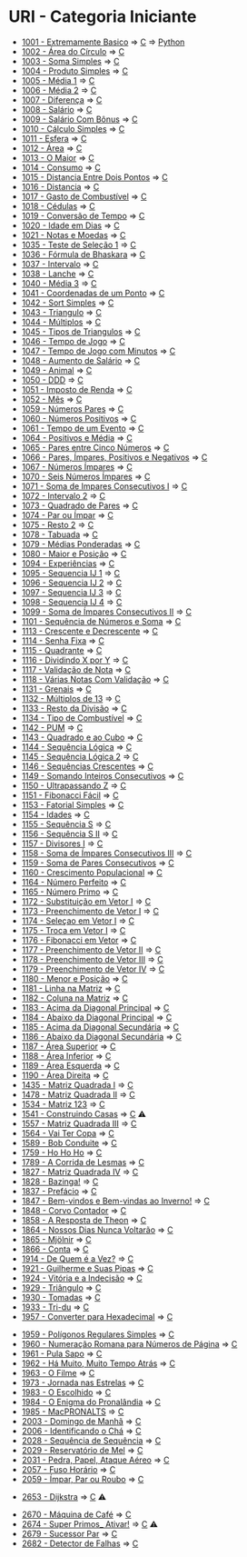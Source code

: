 # URI - Categoria Iniciante

* [1001 - Extremamente Basico](1001%20-%20Extremamente%20B%C3%A1sico.pdf) => [C](1001.c) => [Python](1001.py)
* [1002 - Área do Círculo](1002%20-%20%C3%81rea%20do%20C%C3%ADrculo.pdf) => [C](1002.c)
* [1003 - Soma Simples](1003%20-%20Soma%20Simples.pdf) => [C](1003.c)
* [1004 - Produto Simples](1004%20-%20Produto%20Simples.pdf) => [C](1004.c)
* [1005 - Média 1](1005%20-%20M%C3%A9dia%201.pdf) => [C](1005.c)
* [1006 - Média 2](1006%20-%20M%C3%A9dia%202.pdf) => [C](1006.c)
* [1007 - Diferença](1007%20-%20Diferen%C3%A7a.pdf) => [C](1007.c)
* [1008 - Salário](1008%20-%20Sal%C3%A1rio.pdf) => [C](1008.c)
* [1009 - Salário Com Bônus](1009%20-%20Sal%C3%A1rio%20com%20B%C3%B4nus.pdf) => [C](1009.c)
* [1010 - Cálculo Simples](1010%20-%20C%C3%A1lculo%20Simples.pdf) => [C](1010.c)
* [1011 - Esfera](1011%20-%20Esfera.pdf) => [C](1011.c)
* [1012 - Área](1012%20-%20%C3%81rea.pdf) => [C](1012.c)
* [1013 - O Maior](1013%20-%20O%20Maior.pdf) => [C](1013.c)
* [1014 - Consumo](1014%20-%20Consumo.pdf) => [C](1014.c)
* [1015 - Distancia Entre Dois Pontos](1015%20-%20Dist%C3%A2ncia%20Entre%20Dois%20Pontos.pdf) => [C](1015.c)
* [1016 - Distancia](1016%20-%20Dist%C3%A2ncia.pdf) => [C](1016.c)
* [1017 - Gasto de Combustível](1017%20-%20Gasto%20de%20Combust%C3%ADvel.pdf) => [C](1017.c)
* [1018 - Cédulas](1018%20-%20C%C3%A9dulas.pdf) => [C](1018.c)
* [1019 - Conversão de Tempo](1019%20-%20Convers%C3%A3o%20de%20Tempo.pdf) => [C](1019.c)
* [1020 - Idade em Dias](1020%20-%20Idade%20em%20Dias.pdf) => [C](1020.c)
* [1021 - Notas e Moedas](1021%20-%20Notas%20e%20Moedas.pdf) => [C](1021.c)
* [1035 - Teste de Seleção 1](1035%20-%20Teste%20de%20Seleção%201.pdf) => [C](1035.c)
* [1036 - Fórmula de Bhaskara](1036%20-%20Fórmula%20de%20Bhaskara.pdf) => [C](1036.c)
* [1037 - Intervalo](1037%20-%20Intervalo.pdf) => [C](1037.c)
* [1038 - Lanche](1038%20-%20Lanche.pdf) => [C](1038.c)
* [1040 - Média 3](1040%20-%20Média%203.pdf) => [C](1040.c)
* [1041 - Coordenadas de um Ponto](1041%20-%20Coordenadas%20de%20um%20Ponto.pdf) => [C](1041.c)
* [1042 - Sort Simples](1042%20-%20Sort%20Simples.pdf) => [C](1042.c)
* [1043 - Triangulo](1043%20-%20Triângulo.pdf) => [C](1043.c)
* [1044 - Múltiplos](1044%20-%20Múltiplos.pdf) => [C](1044.c)
* [1045 - Tipos de Triangulos](1045%20-%20Tipos%20de%20Triângulos.pdf) => [C](1045.c)
* [1046 - Tempo de Jogo](1046%20-%20Tempo%20de%20Jogo.pdf) => [C](1046.c)
* [1047 - Tempo de Jogo com Minutos](1047%20-%20Tempo%20de%20Jogo%20com%20Minutos.pdf) => [C](1047.c)
* [1048 - Aumento de Salário](1048%20-%20Aumento%20de%20Salário.pdf) => [C](1048.c)
* [1049 - Animal](1049%20-%20Animal.pdf) => [C](1049.c)
* [1050 - DDD](1050%20-%20DDD.pdf) => [C](1050.c)
* [1051 - Imposto de Renda](1051%20-%20Imposto%20de%20Renda.pdf) => [C](1051.c)
* [1052 - Mês](1052%20-%20Mês.pdf) => [C](1052.c)
* [1059 - Números Pares](1059%20-%20Números%20Pares.pdf) => [C](1059.c)
* [1060 - Números Positivos](1060%20-%20Números%20Positivos.pdf) => [C](1060.c)
* [1061 - Tempo de um Evento](1061%20-%20Tempo%20de%20um%20Evento.pdf) => [C](1061.c)
* [1064 - Positivos e Média](1064%20-%20Positivos%20e%20Média.pdf) => [C](1064.c)
* [1065 - Pares entre Cinco Números](1065%20-%20Pares%20entre%20Cinco%20Números.pdf) => [C](1065.c)
* [1066 - Pares, Ímpares, Positivos e Negativos](1066%20-%20Pares%2C%20Ímpares%2C%20Positivos%20e%20Negativos.pdf) => [C](1066.c)
* [1067 - Números Ímpares](1067%20-%20Números%20Ímpares.pdf) => [C](1067.c)
* [1070 - Seis Números Ímpares](1070%20-%20Seis%20Números%20Ímpares.pdf) => [C](1070.c)
* [1071 - Soma de Impares Consecutivos I](1071%20-%20Soma%20de%20Impares%20Consecutivos%20I.pdf) => [C](1071.c)
* [1072 - Intervalo 2](1072%20-%20Intervalo%202.pdf) => [C](1072.c)
* [1073 - Quadrado de Pares](1073%20-%20Quadrado%20de%20Pares.pdf) => [C](1073.c)
* [1074 - Par ou Ímpar](1074%20-%20Par%20ou%20Ímpar.pdf) => [C](1074.c)
* [1075 - Resto 2](1075%20-%20Resto%202.pdf) => [C](1075.c)
* [1078 - Tabuada](1078%20-%20Tabuada.pdf) => [C](1078.c)
* [1079 - Médias Ponderadas](1079%20-%20Médias%20Ponderadas.pdf) => [C](1079.c)
* [1080 - Maior e Posição](1080%20-%20Maior%20e%20Posição.pdf) => [C](1080.c)
* [1094 - Experiências](1094%20-%20Experiências.pdf) => [C](1094.c)
* [1095 - Sequencia IJ 1](1095%20-%20Sequencia%20IJ%201.pdf) => [C](1095.c)
* [1096 - Sequencia IJ 2](1096%20-%20Sequencia%20IJ%202.pdf) => [C](1096.c)
* [1097 - Sequencia IJ 3](1097%20-%20Sequencia%20IJ%203.pdf) => [C](1097.c)
* [1098 - Sequencia IJ 4](1098%20-%20Sequencia%20IJ%204.pdf) => [C](1098.c)
* [1099 - Soma de Ímpares Consecutivos II](1099%20-%20Soma%20de%20Impares%20Consecutivos%20II.pdf) => [C](1099.c)
* [1101 - Sequência de Números e Soma](1101%20-%20Sequencia%20de%20Numeros%20e%20Soma.pdf) => [C](1101.c)
* [1113 - Crescente e Decrescente](1113%20-%20Crescente%20e%20Decrescente.pdf) => [C](1113.c)
* [1114 - Senha Fixa](1114%20-%20Senha%20Fixa.pdf) => [C](1114.c)
* [1115 - Quadrante](1115%20-%20Quadrante.pdf) => [C](1115.c)
* [1116 - Dividindo X por Y](1116%20-%20Dividindo%20X%20por%20Y.pdf) => [C](1116.c)
* [1117 - Validação de Nota](1117%20-%20Validacao%20de%20Nota.pdf) => [C](1117.c)
* [1118 - Várias Notas Com Validação](1118%20-%20Varias%20Notas%20Com%20Validacao.pdf) => [C](1118.c)
* [1131 - Grenais](1131%20-%20Grenais.pdf) => [C](1131.c)
* [1132 - Múltiplos de 13](1132%20-%20Multiplos%20de%2013.pdf) => [C](1132.c)
* [1133 - Resto da Divisão](1133%20-%20Resto%20da%20Divisao.pdf) => [C](1133.c)
* [1134 - Tipo de Combustível](1134%20-%20Tipo%20de%20Combustivel) => [C](1134.c)
* [1142 - PUM](1142%20-%20PUM.pdf) => [C](1142.c)
* [1143 - Quadrado e ao Cubo](1143%20-%20Quadrado%20e%20ao%20Cubo.pdf) => [C](1143.c)
* [1144 - Sequência Lógica](1144%20-%20Sequencia%20Logica.pdf) => [C](1144.c)
* [1145 - Sequência Lógica 2](1145%20-%20Sequencia%20Logica%202.pdf) => [C](1145.c)
* [1146 - Sequências Crescentes](1146%20-%20Sequencias%20Crescentes.pdf) => [C](1146.c)
* [1149 - Somando Inteiros Consecutivos](1149%20-%20Somando%20Inteiros%20Consecutivos.pdf) => [C](1149.c)
* [1150 - Ultrapassando Z](1150%20-%20Ultrapassando%20Z.pdf) => [C](1150.c)
* [1151 - Fibonacci Fácil](1151%20-%20Fibonacci%20Facil.pdf) => [C](1151.c)
* [1153 - Fatorial Simples](1153%20-%20Fatorial%20Simples.pdf) => [C](1153.c)
* [1154 - Idades](1154%20-%20Idades.pdf) => [C](1154.c)
* [1155 - Sequência S](1155%20-%20Sequencia%20S.pdf) => [C](1155.c)
* [1156 - Sequência S II](1156%20-%20Sequencia%20S%20II.pdf) => [C](1156.c)
* [1157 - Divisores I](1157%20-%20Divisores%20I.pdf) => [C](1157.c)
* [1158 - Soma de Ímpares Consecutivos III](1158%20-%20Soma%20de%20Impares%20Consecutivos%20III.pdf) => [C](1158.c)
* [1159 - Soma de Pares Consecutivos](1159%20-%20Soma%20de%20Pares%20Consecutivos.pdf) => [C](1159.c)
* [1160 - Crescimento Populacional](1160%20-%20Crescimento%20Populacional.pdf) => [C](1160.c)
* [1164 - Número Perfeito](1164%20-%20Numero%20Perfeito.pdf) => [C](1164.c)
* [1165 - Número Primo](1165%20-%20Numero%20Primo.pdf) => [C](1165.c)
* [1172 - Substituição em Vetor I](1172%20-%20Substituicao%20em%20Vetor%20I.pdf) => [C](1172.c)
* [1173 - Preenchimento de Vetor I](1173%20-%20Preenchimento%20de%20Vetor%20I.pdf) => [C](1173.c)
* [1174 - Seleçao em Vetor I](1174%20-%20Selecao%20em%20Vetor%20I.pdf) => [C](1174.c)
* [1175 - Troca em Vetor I](1175%20-%20Troca%20em%20Vetor%20I.pdf) => [C](1175.c)
* [1176 - Fibonacci em Vetor](1176%20-%20Fibonacci%20em%20Vetor.pdf) => [C](1176.c)
* [1177 - Preenchimento de Vetor II](1177%20-%20Preenchimento%20de%20Vetor%20II.pdf) => [C](1177.c)
* [1178 - Preenchimento de Vetor III](1178%20-%20Preenchimento%20de%20Vetor%20III.pdf) => [C](1178.c)
* [1179 - Preenchimento de Vetor IV](1179%20-%20Preenchimento%20de%20Vetor%20IV.pdf) => [C](1179.c)
* [1180 - Menor e Posição](1180%20-%20Menor%20e%20Posicao.pdf) => [C](1180.c)
* [1181 - Linha na Matriz](1181%20-%20Linha%20na%20Matriz.pdf) => [C](1181.c)
* [1182 - Coluna na Matriz](1182%20-%20Coluna%20na%20Matriz.pdf) => [C](1182.c)
* [1183 - Acima da Diagonal Principal](1183%20-%20Acima%20da%20Diagonal%20Principal.pdf) => [C](1183.c)
* [1184 - Abaixo da Diagonal Principal](1184%20-%20Abaixo%20da%20Diagonal%20Principal.pdf) => [C](1184.c)
* [1185 - Acima da Diagonal Secundária](1185%20-%20Acima%20da%20Diagonal%20Secundária.pdf) => [C](1185.c)
* [1186 - Abaixo da Diagonal Secundária](1186%20-%20Abaixo%20da%20Diagonal%20Secundária.pdf) => [C](1186.c)
* [1187 - Área Superior](1187%20-%20Área%20Superior.pdf) => [C](1187.c)
* [1188 - Área Inferior](1188%20-%20Área%20Inferior.pdf) => [C](1188.c)
* [1189 - Área Esquerda](1189%20-%20Área%20Esquerda.pdf) => [C](1189.c)
* [1190 - Área Direita](1190%20-%20Área%20Direita.pdf) => [C](1190.c)
* [1435 - Matriz Quadrada I](1435%20-%20Matriz%20Quadrada%20I.pdf) => [C](1435.c)
* [1478 - Matriz Quadrada II](1478%20-%20Matriz%20Quadrada%20II.pdf) => [C](1478.c)
* [1534 - Matriz 123](1534%20-%20Matriz%20123.pdf) => [C](1534.c)
* [1541 - Construindo Casas](1541%20-%20Construindo%20Casas.pdf) => [C](1541.c) :warning:
* [1557 - Matriz Quadrada III](1557%20-%20Matriz%20Quadrada%20III.pdf) => [C](1557.c)
* [1564 - Vai Ter Copa](1564%20-%20Vai%20Ter%20Copa.pdf) => [C](1564.c)
* [1589 - Bob Conduite](1589%20-%20Bob%20Conduite.pdf) => [C](1589.c)
* [1759 - Ho Ho Ho](1759%20-%20Ho%20Ho%20Ho.pdf) => [C](1759.c)
* [1789 - A Corrida de Lesmas](1789%20-%20A%20Corrida%20de%20Lesmas.pdf) => [C](1789.c)
* [1827 - Matriz Quadrada IV](1827%20-%20Matriz%20Quadrada%20IV.pdf) => [C](1827.c)
* [1828 - Bazinga!](1828%20-%20Bazinga!.pdf) => [C](1828.c)
* [1837 - Prefácio](1837%20-%20Prefacio.pdf) => [C](1837.c)
* [1847 - Bem-vindos e Bem-vindas ao Inverno!](1847%20-%20Bem-vindos%20e%20Bem-vindas%20ao%20Inverno!.pdf) => [C](1847.c)
* [1848 - Corvo Contador](1848%20-%20Corvo%20Contador.pdf) => [C](1848.c)
* [1858 - A Resposta de Theon](1858%20-%20A%20Resposta%20de%20Theon.pdf) => [C](1858.c)
* [1864 - Nossos Dias Nunca Voltarão](1864%20-%20Nossos%20Dias%20Nunca%20Voltarão.pdf) => [C](1864.c)
* [1865 - Mjölnir](1865%20-%20Mjölnir.pdf) => [C](1865.c)
* [1866 - Conta](1866%20-%20Conta.pdf) => [C](1866.c)
* [1914 - De Quem é a Vez?](1914%20-%20De%20Quem%20é%20a%20Vez.pdf) => [C](1914.c)
* [1921 - Guilherme e Suas Pipas](1921%20-%20Guilherme%20e%20Suas%20Pipas.pdf) => [C](1921.c)
* [1924 - Vitória e a Indecisão](1924%20-%20Vitória%20e%20a%20Indecisão.pdf) => [C](1924.c)
* [1929 - Triângulo](1929%20-%20Triângulo.pdf) => [C](1929.c)
* [1930 - Tomadas](1930%20-%20Tomadas.pdf) => [C](1930.c)
* [1933 - Tri-du](1933%20-%20Tri-du.pdf) => [C](1933.c)
* [1957 - Converter para Hexadecimal](1957%20-%20Converter%20para%20Hexadecimal.pdf) => [C](1957.c)
<!-- * [DDD](DDD.pdf) => [C](codigo.c) -->
* [1959 - Polígonos Regulares Simples](1959%20-%20Polígonos%20Regulares%20Simples.pdf) => [C](1959.c)
* [1960 - Numeração Romana para Números de Página](1960%20-%20Numeração%20Romana%20para%20Números%20de%20Página.pdf) => [C](1960.c)
* [1961 - Pula Sapo](1961%20-%20Pula%20Sapo.pdf) => [C](1961.c)
* [1962 - Há Muito, Muito Tempo Atrás](1962%20-%20Há%20Muito,%20Muito%20Tempo%20Atrás.pdf) => [C](1962.c)
* [1963 - O Filme](1963%20-%20O%20Filme.pdf) => [C](1963.c)
* [1973 - Jornada nas Estrelas](1973%20-%20Jornada%20nas%20Estrelas.pdf) => [C](1973.c)
* [1983 - O Escolhido](1983%20-%20O%20Escolhido.pdf) => [C](1983.c)
* [1984 - O Enigma do Pronalândia](1984%20-%20O%20Enigma%20do%20Pronalândia.pdf) => [C](1984.c)
* [1985 - MacPRONALTS](1985%20-%20MacPRONALTS.pdf) => [C](1985.c)
* [2003 - Domingo de Manhã](2003%20-%20Domingo%20de%20Manhã.pdf) => [C](2003.c)
* [2006 - Identificando o Chá](2006%20-%20Identificando%20o%20Chá.pdf) => [C](2006.c)
* [2028 - Sequência de Sequência](2028%20-%20Sequência%20de%20Sequência.pdf) => [C](2028.c)
* [2029 - Reservatório de Mel](2029%20-%20Reservatório%20de%20Mel.pdf) => [C](2029.c)
* [2031 - Pedra, Papel, Ataque Aéreo](2031%20-%20Pedra,%20Papel,%20Ataque%20Aéreo.pdf) => [C](2031.c)
* [2057 - Fuso Horário](2057%20-%20Fuso%20Horário.pdf) => [C](2057.c)
* [2059 - Ímpar, Par ou Roubo](2059%20-%20Ímpar,%20Par%20ou%20Roubo.pdf) => [C](2059.c)
<!-- * [DDD](DDD.pdf) => [C](codigo.c) -->
<!-- * [DDD](DDD.pdf) => [C](codigo.c) -->
<!-- * [DDD](DDD.pdf) => [C](codigo.c) -->
<!-- * [DDD](DDD.pdf) => [C](codigo.c) -->
<!-- * [DDD](DDD.pdf) => [C](codigo.c) -->
<!-- * [DDD](DDD.pdf) => [C](codigo.c) -->
<!-- * [DDD](DDD.pdf) => [C](codigo.c) -->
<!-- * [DDD](DDD.pdf) => [C](codigo.c) -->
<!-- * [DDD](DDD.pdf) => [C](codigo.c) -->
<!-- * [DDD](DDD.pdf) => [C](codigo.c) -->
<!-- * [DDD](DDD.pdf) => [C](codigo.c) -->
<!-- * [DDD](DDD.pdf) => [C](codigo.c) -->
<!-- * [DDD](DDD.pdf) => [C](codigo.c) -->
<!-- * [DDD](DDD.pdf) => [C](codigo.c) -->
<!-- * [DDD](DDD.pdf) => [C](codigo.c) -->
<!-- * [DDD](DDD.pdf) => [C](codigo.c) -->
<!-- * [DDD](DDD.pdf) => [C](codigo.c) -->
<!-- * [DDD](DDD.pdf) => [C](codigo.c) -->
<!-- * [DDD](DDD.pdf) => [C](codigo.c) -->
<!-- * [DDD](DDD.pdf) => [C](codigo.c) -->
<!-- * [DDD](DDD.pdf) => [C](codigo.c) -->
<!-- * [DDD](DDD.pdf) => [C](codigo.c) -->
<!-- * [DDD](DDD.pdf) => [C](codigo.c) -->
<!-- * [DDD](DDD.pdf) => [C](codigo.c) -->
<!-- * [DDD](DDD.pdf) => [C](codigo.c) -->
<!-- * [DDD](DDD.pdf) => [C](codigo.c) -->
<!-- * [DDD](DDD.pdf) => [C](codigo.c) -->
<!-- * [DDD](DDD.pdf) => [C](codigo.c) -->
<!-- * [DDD](DDD.pdf) => [C](codigo.c) -->
<!-- * [DDD](DDD.pdf) => [C](codigo.c) -->
<!-- * [DDD](DDD.pdf) => [C](codigo.c) -->
<!-- * [DDD](DDD.pdf) => [C](codigo.c) -->
<!-- * [DDD](DDD.pdf) => [C](codigo.c) -->
<!-- * [DDD](DDD.pdf) => [C](codigo.c) -->
<!-- * [DDD](DDD.pdf) => [C](codigo.c) -->
<!-- * [DDD](DDD.pdf) => [C](codigo.c) -->
<!-- * [DDD](DDD.pdf) => [C](codigo.c) -->
<!-- * [DDD](DDD.pdf) => [C](codigo.c) -->
<!-- * [DDD](DDD.pdf) => [C](codigo.c) -->
<!-- * [DDD](DDD.pdf) => [C](codigo.c) -->
<!-- * [DDD](DDD.pdf) => [C](codigo.c) -->
<!-- * [DDD](DDD.pdf) => [C](codigo.c) -->
<!-- * [DDD](DDD.pdf) => [C](codigo.c) -->
<!-- * [DDD](DDD.pdf) => [C](codigo.c) -->
<!-- * [DDD](DDD.pdf) => [C](codigo.c) -->
<!-- * [DDD](DDD.pdf) => [C](codigo.c) -->
<!-- * [DDD](DDD.pdf) => [C](codigo.c) -->
<!-- * [DDD](DDD.pdf) => [C](codigo.c) -->
<!-- * [DDD](DDD.pdf) => [C](codigo.c) -->
<!-- * [DDD](DDD.pdf) => [C](codigo.c) -->
<!-- * [DDD](DDD.pdf) => [C](codigo.c) -->
<!-- * [DDD](DDD.pdf) => [C](codigo.c) -->
<!-- * [DDD](DDD.pdf) => [C](codigo.c) -->
<!-- * [DDD](DDD.pdf) => [C](codigo.c) -->
<!-- * [DDD](DDD.pdf) => [C](codigo.c) -->
<!-- * [DDD](DDD.pdf) => [C](codigo.c) -->
<!-- * [DDD](DDD.pdf) => [C](codigo.c) -->
<!-- * [DDD](DDD.pdf) => [C](codigo.c) -->
<!-- * [DDD](DDD.pdf) => [C](codigo.c) -->
<!-- * [DDD](DDD.pdf) => [C](codigo.c) -->
<!-- * [DDD](DDD.pdf) => [C](codigo.c) -->
<!-- * [DDD](DDD.pdf) => [C](codigo.c) -->
<!-- * [DDD](DDD.pdf) => [C](codigo.c) -->
<!-- * [DDD](DDD.pdf) => [C](codigo.c) -->
<!-- * [DDD](DDD.pdf) => [C](codigo.c) -->
<!-- * [DDD](DDD.pdf) => [C](codigo.c) -->
<!-- * [DDD](DDD.pdf) => [C](codigo.c) -->
<!-- * [DDD](DDD.pdf) => [C](codigo.c) -->
<!-- * [DDD](DDD.pdf) => [C](codigo.c) -->
<!-- * [DDD](DDD.pdf) => [C](codigo.c) -->
<!-- * [DDD](DDD.pdf) => [C](codigo.c) -->
<!-- * [DDD](DDD.pdf) => [C](codigo.c) -->
<!-- * [DDD](DDD.pdf) => [C](codigo.c) -->
<!-- * [DDD](DDD.pdf) => [C](codigo.c) -->
<!-- * [DDD](DDD.pdf) => [C](codigo.c) -->
* [2653 - Dijkstra](2653%20-%20Dijkstra.pdf) => [C](2653.c) :warning:
<!-- * [DDD](DDD.pdf) => [C](codigo.c) -->
* [2670 - Máquina de Café](2670%20-%20Máquina%20de%20Café.pdf) => [C](2670.c)
* [2674 - Super Primos_ Ativar!](2674%20-%20Super%20Primos_Ativar!.pdf) => [C](2674.c) :warning:
* [2679 - Sucessor Par](2679%20-%20Sucessor%20Par.pdf) => [C](2679.c)
* [2682 - Detector de Falhas](2682%20-%20Detector%20de%20Falhas.pdf) => [C](2682.c)

